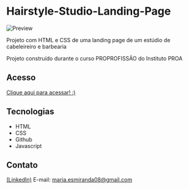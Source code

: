 # Hairstyle-Studio-Landing-Page
![Preview](https://github.com/MaduSales/Hairstyle-Studio-Landing-Page/assets/166547195/7b589166-1668-4993-bb23-29f6e79e8e50)


Projeto com HTML e CSS de uma landing page de um estúdio de cabeleireiro e barbearia

Projeto construído durante o curso PROPROFISSÃO do Instituto PROA


## Acesso

[Clique aqui para acessar! :)](https://madusales.github.io/Hairstyle-Studio-Landing-Page/)

## Tecnologias
- HTML
- CSS
- Github
- Javascript

## Contato
[(LinkedIn)](www.linkedin.com/in/maria-eduarda-de-sales-78a04221b)
E-mail: maria.esmiranda08@gmail.com
